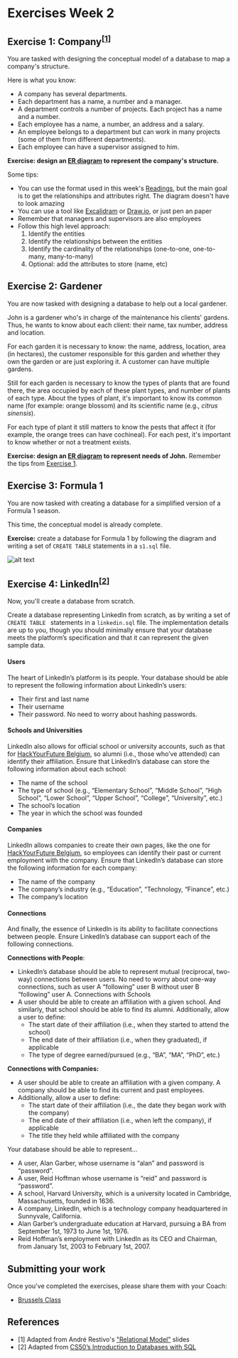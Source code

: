 # Exercises Week 2

## Exercise 1: Company<sup>[[1](#references)]</sup>

You are tasked with designing the conceptual model of a database to map a company's structure. 

Here is what you know:
- A company has several departments.
- Each department has a name, a number and a manager.
- A department controls a number of projects. Each project has a name and a number.
- Each employee has a name, a number, an address and a salary.
- An employee belongs to a department but can work in many projects (some of them from different departments).
- Each employee can have a supervisor assigned to him.

**Exercise: design an [ER diagram](./README.md#entity-relationships-diagrams) to represent the company's structure.**

Some tips:
- You can use the format used in this week's [Readings](./README.md#entity-relationships-diagrams), but the main goal is to get the relationships and attributes right. The diagram doesn't have to look amazing
- You can use a tool like [Excalidram](https://excalidraw.com/) or [Draw.io](https://app.diagrams.net/), or just pen an paper
- Remember that managers and supervisors are also employees
- Follow this high level approach:
    1. Identify the entities
    1. Identify the relationships between the entities
    1. Identify the cardinality of the relationships (one-to-one, one-to-many, many-to-many)
    1. Optional: add the attributes to store (name, etc)

## Exercise 2: Gardener

You are now tasked with designing a database to help out a local gardener.

John is a gardener who's in charge of the maintenance his clients' gardens. Thus, he
wants to know about each client: their name, tax number, address and location. 

For each garden it is necessary to know: the name, address, location, area (in
hectares), the customer responsible for this garden and whether they own the
garden or are just exploring it. A customer can have multiple gardens.

Still for each garden is necessary to know the types of plants that are found there, the area occupied by each of these plant types, and number of plants of each type. About the types of plant, it's important to know its common name (for example: orange blossom) and its scientific name (e.g., *citrus sinensis*).

For each type of plant it still matters to know the pests that affect it (for example, the orange trees can have cochineal). For each pest, it's important to know whether or not a treatment exists.

**Exercise: design an [ER diagram](./README.md#entity-relationships-diagrams) to represent needs of John.** Remember the tips from [Exercise 1](#exercise-1-company).

## Exercise 3: Formula 1

You are now tasked with creating a database for a simplified version of a Formula 1 season.

This time, the conceptual model is already complete.

**Exercise:** create a database for Formula 1 by following the diagram and writing a set of `CREATE TABLE` statements in a `s1.sql` file. 

![alt text](images/f1.png)

## Exercise 4: LinkedIn<sup>[[2](#references)]</sup>

Now, you'll create a database from scratch.

Create a database representing LinkedIn from scratch, as by writing a set of `CREATE TABLE ` statements in a `linkedin.sql` file. The implementation details are up to you, though you should minimally ensure that your database meets the platform’s specification and that it can represent the given sample data.

#### Users

The heart of LinkedIn’s platform is its people. Your database should be able to represent the following information about LinkedIn’s users:

- Their first and last name
- Their username
- Their password. No need to worry about hashing passwords.

#### Schools and Universities

LinkedIn also allows for official school or university accounts, such as that for [HackYourFuture Belgium](https://www.linkedin.com/school/hackyourfuture-belgium/), so alumni (i.e., those who’ve attended) can identify their affiliation. Ensure that LinkedIn’s database can store the following information about each school:

- The name of the school
- The type of school (e.g., “Elementary School”, “Middle School”, “High School”, “Lower School”, “Upper School”, “College”, “University”, etc.)
- The school’s location
- The year in which the school was founded

#### Companies

LinkedIn allows companies to create their own pages, like the one for [HackYourFuture Belgium](), so employees can identify their past or current employment with the company. Ensure that LinkedIn’s database can store the following information for each company:

- The name of the company
- The company’s industry (e.g., “Education”, “Technology, “Finance”, etc.)
- The company’s location

#### Connections

And finally, the essence of LinkedIn is its ability to facilitate connections between people. Ensure LinkedIn’s database can support each of the following connections.

**Connections with People**: 
- LinkedIn’s database should be able to represent mutual (reciprocal, two-way) connections between users. No need to worry about one-way connections, such as user A “following” user B without user B “following” user A.
Connections with Schools
- A user should be able to create an affiliation with a given school. And similarly, that school should be able to find its alumni. Additionally, allow a user to define:
    - The start date of their affiliation (i.e., when they started to attend the school)
    - The end date of their affiliation (i.e., when they graduated), if applicable
    - The type of degree earned/pursued (e.g., “BA”, “MA”, “PhD”, etc.)

**Connections with Companies:**
- A user should be able to create an affiliation with a given company. A company should be able to find its current and past employees. 
- Additionally, allow a user to define:
    - The start date of their affiliation (i.e., the date they began work with the company)
    - The end date of their affiliation (i.e., when left the company), if applicable
    - The title they held while affiliated with the company

Your database should be able to represent…

- A user, Alan Garber, whose username is “alan” and password is “password”.
- A user, Reid Hoffman whose username is “reid” and password is “password”.
- A school, Harvard University, which is a university located in Cambridge, Massachusetts, founded in 1636.
- A company, LinkedIn, which is a technology company headquartered in Sunnyvale, California.
- Alan Garber’s undergraduate education at Harvard, pursuing a BA from September 1st, 1973 to June 1st, 1976.
- Reid Hoffman’s employment with LinkedIn as its CEO and Chairman, from January 1st, 2003 to February 1st, 2007.

## Submitting your work

Once you've completed the exercises, please share them with your Coach:
- [Brussels Class](https://github.com/HackYourFutureBelgium/sql-database/issues/39)

## References

- [1] Adapted from André Restivo's ["Relational Model"](https://web.fe.up.pt/~arestivo/slides/?s=entityrelationship#30) slides 
- [2] Adapted from [CS50’s Introduction to Databases with SQL](https://cs50.harvard.edu/sql/2024/psets/2/connect)
